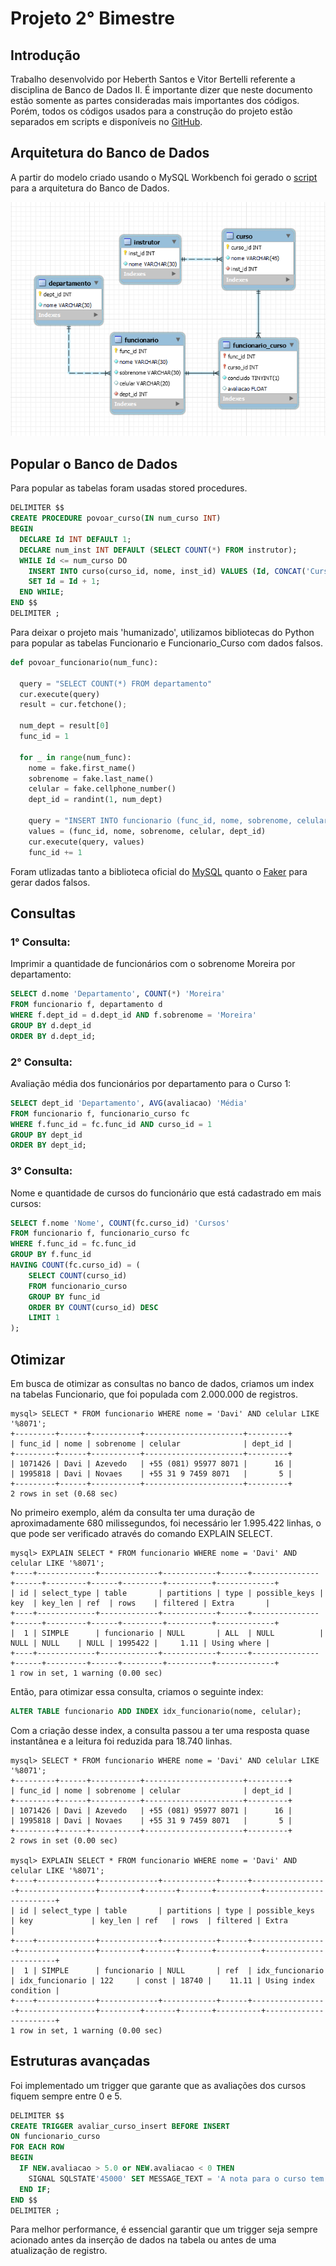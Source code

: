 # Projeto 2° Bimestre

## Introdução

Trabalho desenvolvido por Heberth Santos e Vitor Bertelli referente a disciplina de Banco de Dados II. É importante dizer que neste documento estão somente as partes consideradas mais importantes dos códigos. Porém, todos os códigos usados para a construção do projeto estão separados em scripts e disponíveis no [GitHub](https://github.com/vitorbertelli/trabalho_bd2).

## Arquitetura do Banco de Dados

A partir do modelo criado usando o MySQL Workbench foi gerado o [script](https://github.com/vitorbertelli/trabalho_bd2/blob/main/script.sql) para a arquitetura do Banco de Dados.

<p align="center">
  <img src="assets/image.png"/>
<p/>
  
## Popular o Banco de Dados

Para popular as tabelas foram usadas stored procedures.

``` sql
DELIMITER $$
CREATE PROCEDURE povoar_curso(IN num_curso INT)
BEGIN
  DECLARE Id INT DEFAULT 1;
  DECLARE num_inst INT DEFAULT (SELECT COUNT(*) FROM instrutor);
  WHILE Id <= num_curso DO
    INSERT INTO curso(curso_id, nome, inst_id) VALUES (Id, CONCAT('Curso - ',CAST(Id AS CHAR)), FLOOR(1 + (RAND() * 20)));
    SET Id = Id + 1;
  END WHILE;
END $$
DELIMITER ;
```

Para deixar o projeto mais 'humanizado', utilizamos bibliotecas do Python para popular as tabelas Funcionario e Funcionario_Curso com dados falsos.

``` python
def povoar_funcionario(num_func):

  query = "SELECT COUNT(*) FROM departamento"
  cur.execute(query)
  result = cur.fetchone();

  num_dept = result[0]
  func_id = 1

  for _ in range(num_func):
    nome = fake.first_name()
    sobrenome = fake.last_name()
    celular = fake.cellphone_number()
    dept_id = randint(1, num_dept)

    query = "INSERT INTO funcionario (func_id, nome, sobrenome, celular, dept_id) VALUES (%s, %s, %s, %s, %s)"
    values = (func_id, nome, sobrenome, celular, dept_id)
    cur.execute(query, values)
    func_id += 1
```

Foram utlizadas tanto a biblioteca oficial do [MySQL](https://pypi.org/project/mysql-connector-python/) quanto o [Faker](https://pypi.org/project/Faker/0.7.4/) para gerar dados falsos.

## Consultas

### 1° Consulta:

Imprimir a quantidade de funcionários com o sobrenome Moreira por departamento:

``` sql
SELECT d.nome 'Departamento', COUNT(*) 'Moreira'
FROM funcionario f, departamento d
WHERE f.dept_id = d.dept_id AND f.sobrenome = 'Moreira'
GROUP BY d.dept_id
ORDER BY d.dept_id;
```

### 2° Consulta:

Avaliação média dos funcionários por departamento para o Curso 1:

``` sql
SELECT dept_id 'Departamento', AVG(avaliacao) 'Média'
FROM funcionario f, funcionario_curso fc
WHERE f.func_id = fc.func_id AND curso_id = 1
GROUP BY dept_id
ORDER BY dept_id;
```

### 3° Consulta:

Nome e quantidade de cursos do funcionário que está cadastrado em mais cursos:

``` sql
SELECT f.nome 'Nome', COUNT(fc.curso_id) 'Cursos' 
FROM funcionario f, funcionario_curso fc
WHERE f.func_id = fc.func_id
GROUP BY f.func_id
HAVING COUNT(fc.curso_id) = (
    SELECT COUNT(curso_id)
    FROM funcionario_curso
    GROUP BY func_id
    ORDER BY COUNT(curso_id) DESC
    LIMIT 1
);
```

## Otimizar

Em busca de otimizar as consultas no banco de dados, criamos um index na tabelas Funcionario, que foi populada com 2.000.000 de registros.

```
mysql> SELECT * FROM funcionario WHERE nome = 'Davi' AND celular LIKE '%8071';
+---------+------+-----------+----------------------+---------+
| func_id | nome | sobrenome | celular              | dept_id |
+---------+------+-----------+----------------------+---------+
| 1071426 | Davi | Azevedo   | +55 (081) 95977 8071 |      16 |
| 1995818 | Davi | Novaes    | +55 31 9 7459 8071   |       5 |
+---------+------+-----------+----------------------+---------+
2 rows in set (0.68 sec)
```

No primeiro exemplo, além da consulta ter uma duração de aproximadamente 680 milissegundos, foi necessário ler 1.995.422 linhas, o que pode ser verificado através do comando EXPLAIN SELECT.

```
mysql> EXPLAIN SELECT * FROM funcionario WHERE nome = 'Davi' AND celular LIKE '%8071';
+----+-------------+-------------+------------+------+---------------+------+---------+------+---------+----------+-------------+
| id | select_type | table       | partitions | type | possible_keys | key  | key_len | ref  | rows    | filtered | Extra       |
+----+-------------+-------------+------------+------+---------------+------+---------+------+---------+----------+-------------+
|  1 | SIMPLE      | funcionario | NULL       | ALL  | NULL          | NULL | NULL    | NULL | 1995422 |     1.11 | Using where |
+----+-------------+-------------+------------+------+---------------+------+---------+------+---------+----------+-------------+
1 row in set, 1 warning (0.00 sec)
```

Então, para otimizar essa consulta, criamos o seguinte index:

``` sql
ALTER TABLE funcionario ADD INDEX idx_funcionario(nome, celular);
```

Com a criação desse index, a consulta passou a ter uma resposta quase instantânea e a leitura foi reduzida para 18.740 linhas.

```
mysql> SELECT * FROM funcionario WHERE nome = 'Davi' AND celular LIKE '%8071';
+---------+------+-----------+----------------------+---------+
| func_id | nome | sobrenome | celular              | dept_id |
+---------+------+-----------+----------------------+---------+
| 1071426 | Davi | Azevedo   | +55 (081) 95977 8071 |      16 |
| 1995818 | Davi | Novaes    | +55 31 9 7459 8071   |       5 |
+---------+------+-----------+----------------------+---------+
2 rows in set (0.00 sec)

mysql> EXPLAIN SELECT * FROM funcionario WHERE nome = 'Davi' AND celular LIKE '%8071';
+----+-------------+-------------+------------+------+-----------------+-----------------+---------+-------+-------+----------+-----------------------+
| id | select_type | table       | partitions | type | possible_keys   | key             | key_len | ref   | rows  | filtered | Extra                 |
+----+-------------+-------------+------------+------+-----------------+-----------------+---------+-------+-------+----------+-----------------------+
|  1 | SIMPLE      | funcionario | NULL       | ref  | idx_funcionario | idx_funcionario | 122     | const | 18740 |    11.11 | Using index condition |
+----+-------------+-------------+------------+------+-----------------+-----------------+---------+-------+-------+----------+-----------------------+
1 row in set, 1 warning (0.00 sec)
```

## Estruturas avançadas

Foi implementado um trigger que garante que as avaliações dos cursos fiquem sempre entre 0 e 5. 

``` sql
DELIMITER $$
CREATE TRIGGER avaliar_curso_insert BEFORE INSERT
ON funcionario_curso
FOR EACH ROW
BEGIN
  IF NEW.avaliacao > 5.0 or NEW.avaliacao < 0 THEN
    SIGNAL SQLSTATE'45000' SET MESSAGE_TEXT = 'A nota para o curso tem que ser entre 0 e 5.';
  END IF;
END $$
DELIMITER ;
```

Para melhor performance, é essencial garantir que um trigger seja sempre acionado antes da inserção de dados na tabela ou antes de uma atualização de registro.
